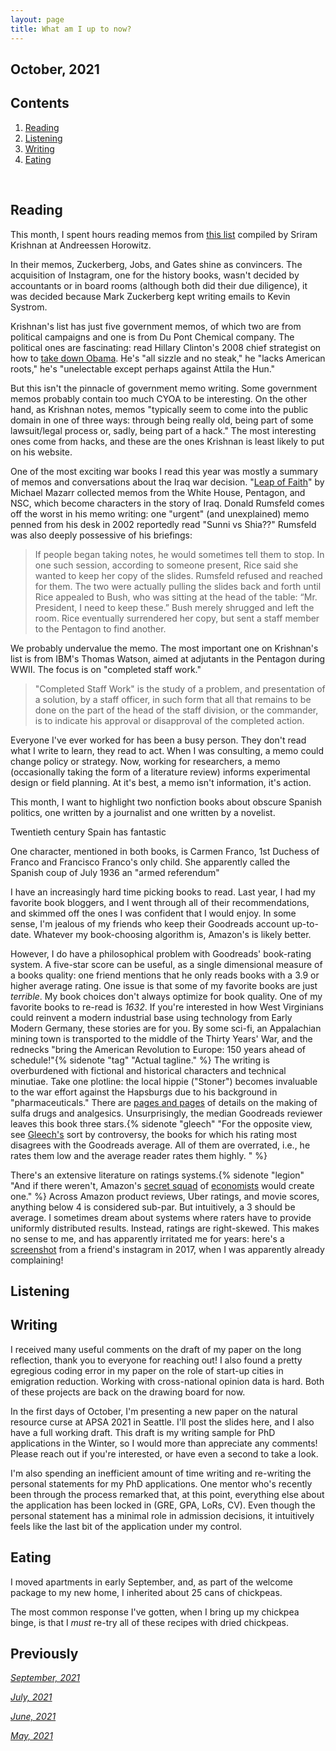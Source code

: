 ```yaml
---
layout: page
title: What am I up to now?
---
```



## October, 2021



## Contents
1. [Reading](#books)
2. [Listening](#music)
3. [Writing](#writing)
4. [Eating](#food)

  <br>


## Reading <a name="books"></a>

This month, I spent hours reading memos from [this list](https://sriramk.com/memos) compiled by Sriram Krishnan at Andreessen Horowitz. 

In their memos, Zuckerberg, Jobs, and Gates shine as convincers. The acquisition of Instagram, one for the history books, wasn't decided by accountants or in board rooms (although both did their due diligence), it was decided because Mark Zuckerberg kept writing emails to Kevin Systrom. 

Krishnan's list has just five government memos, of which two are from political campaigns and one is from Du Pont Chemical company. The political ones are fascinating: read Hillary Clinton's 2008 chief strategist on how to [take down Obama](https://sriramk.com/memos/penn-memo.pdf). He's "all sizzle and no steak," he "lacks American roots," he's "unelectable except perhaps against Attila the Hun."

But this isn't the pinnacle of government memo writing. Some government memos probably contain too much CYOA to be interesting. On the other hand, as Krishnan notes, memos "typically seem to come into the public domain in one of three ways: through being really old, being part of some lawsuit/legal process or, sadly, being part of a hack." The most interesting ones come from hacks, and these are the ones Krishnan is least likely to put on his website. 

One of the most exciting war books I read this year was mostly a summary of memos and conversations about the Iraq war decision. "[Leap of Faith](https://smile.amazon.com/Leap-Faith-Negligence-Americas-Greatest/dp/1541768361?)" by Michael Mazarr collected memos from the White House, Pentagon, and NSC, which become characters in the story of Iraq. Donald Rumsfeld comes off the worst in his memo writing: one "urgent" (and unexplained) memo penned from his desk in 2002 reportedly read "Sunni vs Shia??" Rumsfeld was also deeply possessive of his briefings:

> If people began taking notes, he would sometimes tell them to stop. In one such session, according to someone present, Rice said she wanted to keep her copy of the slides. Rumsfeld refused and reached for them. The two were actually pulling the slides back and forth until Rice appealed to Bush, who was sitting at the head of the table: “Mr. President, I need to keep these.” Bush merely shrugged and left the room. Rice eventually surrendered her copy, but sent a staff member to the Pentagon to find another. 

We probably undervalue the memo. The most important one on Krishnan's list is from IBM's Thomas Watson, aimed at adjutants in the Pentagon during WWII. The focus is on "completed staff work."

> "Completed Staff Work" is the study of a problem, and presentation of a solution, by a staff officer, in such form that all that remains to be done on the part of the head of the staff division, or the commander, is to indicate his approval or disapproval of the completed action. 

Everyone I've ever worked for has been a busy person. They don't read what I write to learn, they read to act. When I was consulting, a memo could change policy or strategy. Now, working for researchers, a memo (occasionally taking the form of a literature review) informs experimental design or field planning. At it's best, a memo isn't information, it's action. 


This month, I want to highlight two nonfiction books about obscure Spanish politics, one written by a journalist and one written by a novelist. 

Twentieth century Spain has fantastic 

One character, mentioned in both books, is Carmen Franco, 1st Duchess of Franco and Francisco Franco's only child. She apparently called the Spanish coup of July 1936 an "armed referendum"


I have an increasingly hard time picking books to read. Last year, I had my favorite book bloggers, and I went through all of their recommendations, and skimmed off the ones I was confident that I would enjoy. In some sense, I'm jealous of my friends who keep their Goodreads account up-to-date. Whatever my book-choosing algorithm is, Amazon's is likely better. 

However, I do have a philosophical problem with Goodreads' book-rating system. A five-star score can be useful, as a single dimensional measure of a books quality: one friend mentions that he only reads books with a 3.9 or higher average rating. One issue is that some of my favorite books are just *terrible*. My book choices don't always optimize for book quality. One of my favorite books to re-read is *1632*. If you're interested in how West Virginians could reinvent a modern industrial base using technology from Early Modern Germany, these stories are for you. By some sci-fi, an Appalachian mining town is transported to the middle of the Thirty Years' War, and the rednecks "bring the American Revolution to Europe: 150 years ahead of schedule!"{% sidenote "tag" "Actual tagline." %} The writing is overburdened with fictional and historical characters and technical minutiae. Take one plotline: the local hippie ("Stoner") becomes invaluable to the war effort against the Hapsburgs due to his background in "pharmaceuticals." There are [pages and pages](https://www.goodreads.com/book/show/57257.Grantville_Gazette_III) of details on the making of sulfa drugs and analgesics. Unsurprisingly, the median Goodreads reviewer leaves this book three stars.{% sidenote "gleech" "For the opposite view, see [Gleech's](https://www.gleech.org/books) <quot>sort by controversy,</quot> the books for which his rating most disagrees with the Goodreads average. All of them are overrated, i.e., he rates them low and the average reader rates them highly. " %}

There's an extensive literature on ratings systems.{% sidenote "legion" "And if there weren't, Amazon's [secret squad](https://edition.cnn.com/2019/03/13/tech/amazon-economists/index.html) of [economists](https://www.hbs.edu/ris/Publication%20Files/19-027_7e890058-c225-4803-a6f1-a6eb1db74027.pdf) would create one." %} Across Amazon product reviews, Uber ratings, and movie scores, anything below 4 is considered sub-par. But intuitively, a 3 should be average. I sometimes dream about systems where raters have to provide uniformly distributed results. Instead, ratings are right-skewed. This makes no sense to me, and has apparently irritated me for years: here's a [screenshot](https://jablevine.com/assets/img/skewed.png) from a friend's instagram in 2017, when I was apparently already complaining!



## Listening <a name="music"></a>



## Writing <a name="writing"></a>

I received many useful comments on the draft of my paper on the long reflection, thank you to everyone for reaching out! I also found a pretty egregious coding error in my paper on the role of start-up cities in emigration reduction. Working with cross-national opinion data is hard. Both of these projects are back on the drawing board for now.

In the first days of October, I'm presenting a new paper on the natural resource curse at APSA 2021 in Seattle. I'll post the slides here, and I also have a full working draft. This draft is my writing sample for PhD applications in the Winter, so I would more than appreciate any comments! Please reach out if you're interested, or have even a second to take a look.

I'm also spending an inefficient amount of time writing and re-writing the personal statements for my PhD applications. One mentor who's recently been through the process remarked that, at this point, everything else about the application has been locked in (GRE, GPA, LoRs, CV). Even though the personal statement has a minimal role in admission decisions, it intuitively feels like the last bit of the application under my control. 

## Eating <a name="food"></a>

I moved apartments in early September, and, as part of the welcome package to my new home, I inherited about 25 cans of chickpeas. 

The most common response I've gotten, when I bring up my chickpea binge, is that I *must* re-try all of these recipes with dried chickpeas. 


## Previously

*[September, 2021](https://jablevine.com/older/september_2021)*

*[July, 2021](https://jablevine.com/older/july_2021)*

*[June, 2021](https://jablevine.com/older/june_2021)*

*[May, 2021](https://jablevine.com/older/may_2021)*
